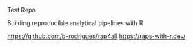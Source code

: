 Test Repo

Building reproducible analytical pipelines with R

https://github.com/b-rodrigues/rap4all
https://raps-with-r.dev/
